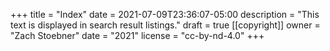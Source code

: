 +++
title = "Index"
date = 2021-07-09T23:36:07-05:00
description = "This text is displayed in search result listings."
draft = true
[[copyright]]
  owner = "Zach Stoebner"
  date = "2021"
  license = "cc-by-nd-4.0"
+++
